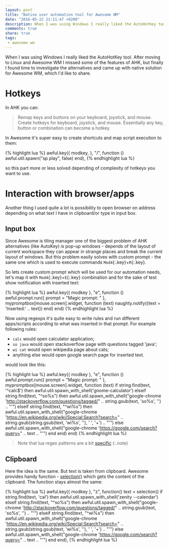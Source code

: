 ```yaml
---
layout: post
title: "Native user automation tool for Awesome WM"
date: "2016-05-22 21:11:47 +0200"
description: When I was using Windows I really liked the AutoHotKey tool. After moving to Linux and Awesome WM I missed some of the features of AHK, but finally I found time to investigate the alternatives and came up with native solution for Awesome WM, which I'd like to share.
comments: true
share: true
tags: 
 - awesome wm
---
```


When I was using Windows I really liked the AutoHotKey tool. After moving to Linux and Awesome WM I missed some of the features of AHK, but finally I found time to investigate the alternatives and came up with native solution for Awesome WM, which I'd like to share.

# Hotkeys

In AHK you can: 

> Remap keys and buttons on your keyboard, joystick, and mouse.
> Create hotkeys for keyboard, joystick, and mouse.
> Essentially any key, button or combination can become a hotkey.

In Awesome it's super easy to create shortcuts and map script execution to them:

{% highlight lua %}
awful.key({ modkey, }, "/", function () awful.util.spawn("sp play", false) end),
{% endhighlight lua %}

so this part more or less solved depending of complexity of hotkeys you want to use.

# Interaction with browser/apps

Another thing I used quite a lot is possibility to open browser on address depending on what text I have in clipboard/or type in input box.

## Input box

Since Awesome is tiling manager one of the biggest problem of AHK alternatives (like AutoKey) is pop-up windows - depends of the layout of current workspace they can appear in strange places and break the current layout of windows. But this problem easily solves with custom prompt - the same one which is used to execute commands `Mod4`{:.key}+`R`{:.key}. 

So lets create custom prompt which will be used for our automation needs, let's map it with `Mod4`{:.key}+`E`{:.key} combination and for the sake of test show notification with inserted text:

{% highlight lua %}
awful.key({ modkey }, "e", function ()
  awful.prompt.run({ prompt = "Magic prompt: " }, mypromptbox[mouse.screen].widget,
    function (text)
      naughty.notify({text = 'Inserted:' .. text})
    end)
end)
{% endhighlight lua %}

Now using regexps it's quite easy to write rules and run different apps/scripts according to what was inserted in that prompt. For example following rules:

 - `calc` would open calculator application;
 - `so java` would open stackoverflow page with questions tagged 'java';
 - `wi cat` would open wikipedia page about cats;
 - anything else would open google search page for inserted text. 
 
would look like this:
 
{% highlight lua %}
awful.key({ modkey }, "e", function ()
  awful.prompt.run({ prompt = "Magic prompt: " }, mypromptbox[mouse.screen].widget,
    function (text)
      if string.find(text, '^calc$') then 
        awful.util.spawn_with_shell('gnome-calculator')
      elseif string.find(text, "^so%s") then
        awful.util.spawn_with_shell("google-chrome 'http://stackoverflow.com/questions/tagged/" .. string.gsub(text, 'so%s', '') .. "'")
      elseif string.find(text, "^wi%s") then
        awful.util.spawn_with_shell("google-chrome 'https://en.wikipedia.org/wiki/Special:Search?search=" .. string.gsub(string.gsub(text, 'wi%s', ''), ' ', '+') .. "'")
      else
        awful.util.spawn_with_shell("google-chrome 'https://google.com/search?query=" .. text .. "'")
      end
    end)
end)
{% endhighlight lua %}

> Note that lua regex patterns are a bit [specific](https://www.lua.org/pil/20.2.html)
{:.note}

## Clipboard

Here the idea is the same. But text is taken from clipboard. Awesome provides handy function - [selection()](https://awesomewm.org/doc/api/modules/selection.html) which gets the content of the clipboard. The function stays almost the same:

{% highlight lua %}
awful.key({ modkey }, "z", function()
  text = selection()
  if string.find(text, 'cal') then 
    awful.util.spawn_with_shell('zenity --calendar')
  elseif string.find(text, "^so%s") then
    awful.util.spawn_with_shell("google-chrome 'http://stackoverflow.com/questions/tagged/" .. string.gsub(text, 'so%s', '') .. "'")
  elseif string.find(text, "^wi%s") then
    awful.util.spawn_with_shell("google-chrome 'https://en.wikipedia.org/wiki/Special:Search?search=" .. string.gsub(string.gsub(text, 'wi%s', ''), ' ', '+') .. "'")
  else
    awful.util.spawn_with_shell("google-chrome 'https://google.com/search?query=" .. text .. "'")
  end
end),
{% endhighlight lua %}
